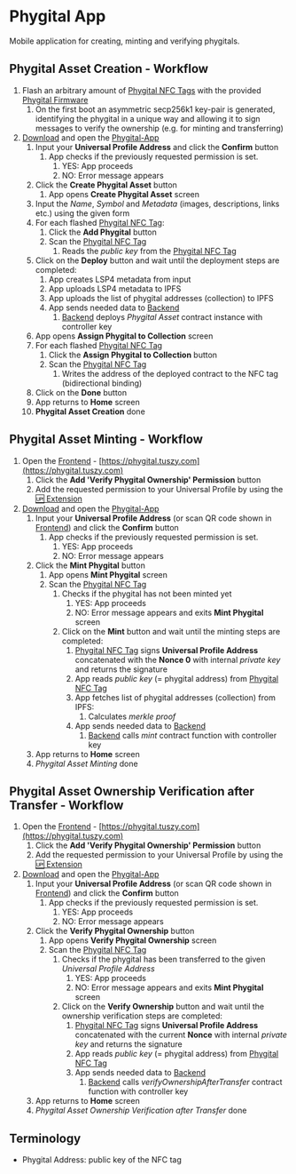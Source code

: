 # Phygital App

Mobile application for creating, minting and verifying phygitals.

## Phygital Asset Creation - Workflow

1. Flash an arbitrary amount of [Phygital NFC Tags](https://github.com/Tuszy/phygital-nfc-tag) with the provided [Phygital Firmware](https://github.com/Tuszy/phygital-nfc-tag/tree/main/arduino-code)
   1. On the first boot an asymmetric secp256k1 key-pair is generated, identifying the phygital in a unique way and allowing it to sign messages to verify the ownership (e.g. for minting and transferring)
2. [Download](https://phygital-app.tuszy.com) and open the [Phygital-App](https://github.com/Tuszy/phygital-app)
   1. Input your **Universal Profile Address** and click the **Confirm** button
      1. App checks if the previously requested permission is set.
         1. YES: App proceeds
         2. NO: Error message appears
   2. Click the **Create Phygital Asset** button
      1. App opens **Create Phygital Asset** screen
   3. Input the *Name*, *Symbol* and *Metadata* (images, descriptions, links etc.) using the given form
   4. For each flashed [Phygital NFC Tag](https://github.com/Tuszy/phygital-nfc-tag):
      1. Click the **Add Phygital** button
      2. Scan the [Phygital NFC Tag](https://github.com/Tuszy/phygital-nfc-tag) 
         1. Reads the *public key* from the [Phygital NFC Tag](https://github.com/Tuszy/phygital-nfc-tag)
   5. Click on the **Deploy** button and wait until the deployment steps are completed:
      1. App creates LSP4 metadata from input
      2. App uploads LSP4 metadata to IPFS
      3. App uploads the list of phygital addresses (collection) to IPFS
      4. App sends needed data to [Backend](https://github.com/Tuszy/phygital-backend) 
         1. [Backend](https://github.com/Tuszy/phygital-backend) deploys *Phygital Asset* contract instance with controller key
   6. App opens **Assign Phygital to Collection** screen 
   7. For each flashed [Phygital NFC Tag](https://github.com/Tuszy/phygital-nfc-tag)
      1. Click the **Assign Phygital to Collection** button
      2. Scan the [Phygital NFC Tag](https://github.com/Tuszy/phygital-nfc-tag) 
         1. Writes the address of the deployed contract to the NFC tag (bidirectional binding)
   8. Click on the **Done** button
   9. App returns to **Home** screen
   10. **Phygital Asset Creation** done



## Phygital Asset Minting - Workflow

1. Open the [Frontend](https://github.com/Tuszy/phygital-frontend) - [https://phygital.tuszy.com](https://phygital.tuszy.com)
   1. Click the **Add 'Verify Phygital Ownership' Permission** button
   2. Add the requested permission to your Universal Profile by using the [🆙 Extension](https://docs.lukso.tech/install-up-browser-extension/)
2. [Download](https://phygital-app.tuszy.com) and open the [Phygital-App](https://github.com/Tuszy/phygital-app)
   1. Input your **Universal Profile Address** (or scan QR code shown in [Frontend](https://github.com/Tuszy/phygital-frontend)) and click the **Confirm** button
      1. App checks if the previously requested permission is set.
         1. YES: App proceeds
         2. NO: Error message appears
   2. Click the **Mint Phygital** button
      1. App opens **Mint Phygital** screen
      2. Scan the [Phygital NFC Tag](https://github.com/Tuszy/phygital-nfc-tag) 
         1. Checks if the phygital has not been minted yet
            1. YES: App proceeds
            2. NO: Error message appears and exits **Mint Phygital** screen
         2. Click on the **Mint** button and wait until the minting steps are completed:
            1. [Phygital NFC Tag](https://github.com/Tuszy/phygital-nfc-tag) signs **Universal Profile Address** concatenated with the **Nonce 0** with internal *private key* and returns the signature
            2. App reads *public key* (= phygital address) from [Phygital NFC Tag](https://github.com/Tuszy/phygital-nfc-tag)
            3. App fetches list of phygital addresses (collection) from IPFS:
               1. Calculates *merkle proof*
            4. App sends needed data to [Backend](https://github.com/Tuszy/phygital-backend) 
               1. [Backend](https://github.com/Tuszy/phygital-backend) calls *mint* contract function with controller key
   3. App returns to **Home** screen
   4. *Phygital Asset Minting* done
   
## Phygital Asset Ownership Verification after Transfer - Workflow

1. Open the [Frontend](https://github.com/Tuszy/phygital-frontend) - [https://phygital.tuszy.com](https://phygital.tuszy.com)
   1. Click the **Add 'Verify Phygital Ownership' Permission** button
   2. Add the requested permission to your Universal Profile by using the [🆙 Extension](https://docs.lukso.tech/install-up-browser-extension/)
2. [Download](https://phygital-app.tuszy.com) and open the [Phygital-App](https://github.com/Tuszy/phygital-app)
   1. Input your **Universal Profile Address** (or scan QR code shown in [Frontend](https://github.com/Tuszy/phygital-frontend)) and click the **Confirm** button
      1. App checks if the previously requested permission is set.
         1. YES: App proceeds
         2. NO: Error message appears
   2. Click the **Verify Phygital Ownership** button
      1. App opens **Verify Phygital Ownership** screen
      2. Scan the [Phygital NFC Tag](https://github.com/Tuszy/phygital-nfc-tag) 
         1. Checks if the phygital has been transferred to the given *Universal Profile Address*
            1. YES: App proceeds
            2. NO: Error message appears and exits **Mint Phygital** screen
         2. Click on the **Verify Ownership** button and wait until the ownership verification steps are completed:
            1. [Phygital NFC Tag](https://github.com/Tuszy/phygital-nfc-tag) signs **Universal Profile Address** concatenated with the current **Nonce** with internal *private key* and returns the signature
            2. App reads *public key* (= phygital address) from [Phygital NFC Tag](https://github.com/Tuszy/phygital-nfc-tag)
            3. App sends needed data to [Backend](https://github.com/Tuszy/phygital-backend) 
               1. [Backend](https://github.com/Tuszy/phygital-backend)  calls *verifyOwnershipAfterTransfer* contract function with controller key
   3. App returns to **Home** screen
   4. *Phygital Asset Ownership Verification after Transfer* done

## Terminology
- Phygital Address: public key of the NFC tag